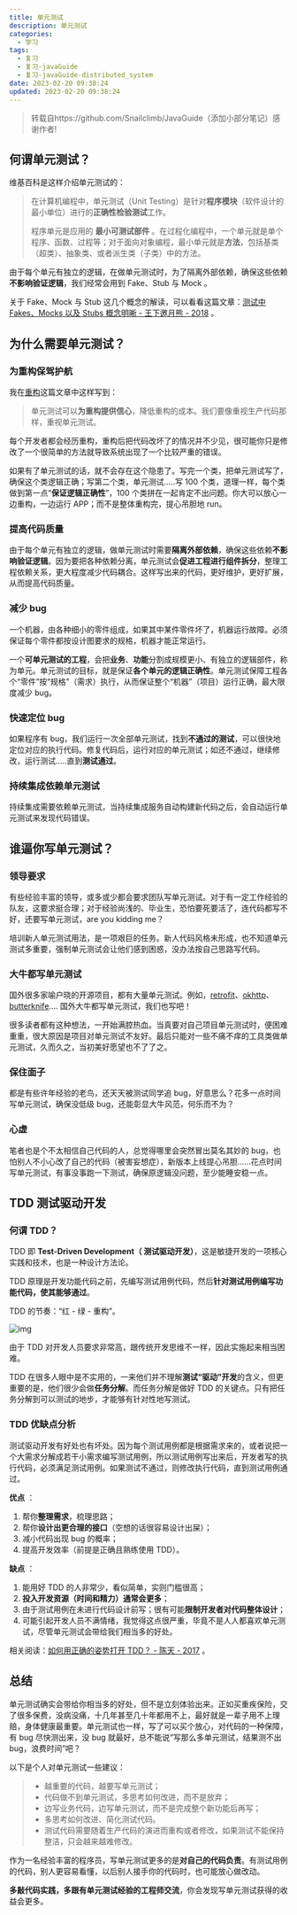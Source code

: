 ```yaml
---
title: 单元测试
description: 单元测试
categories:
  - 学习
tags:
  - 复习
  - 复习-javaGuide
  - 复习-javaGuide-distributed_system
date: 2023-02-20 09:38:24
updated: 2023-02-20 09:38:24
---
```


> 转载自https://github.com/Snailclimb/JavaGuide（添加小部分笔记）感谢作者!

## 何谓单元测试？

维基百科是这样介绍单元测试的：

> 在计算机编程中，单元测试（Unit Testing）是针对**程序模块**（软件设计的最小单位）进行的**正确性检验测试**工作。
>
> 程序单元是应用的 **最小可测试部件** 。在过程化编程中，一个单元就是单个程序、函数、过程等；对于面向对象编程，最小单元就是**方法**，包括基类（超类）、抽象类、或者派生类（子类）中的方法。

由于每个单元有独立的逻辑，在做单元测试时，为了隔离外部依赖，确保这些依赖**不影响验证逻辑**，我们经常会用到 Fake、Stub 与 Mock 。

关于 Fake、Mock 与 Stub 这几个概念的解读，可以看看这篇文章：[测试中 Fakes、Mocks 以及 Stubs 概念明晰 - 王下邀月熊 - 2018](https://zhuanlan.zhihu.com/p/26942686) 。

## 为什么需要单元测试？

### 为重构保驾护航

我在[重构](https://github.com/Snailclimb/JavaGuide/blob/main/docs/system-design/basis/refactoring.md)这篇文章中这样写到：

> 单元测试可以**为重构提供信心**，降低重构的成本。我们要像重视生产代码那样，重视单元测试。

每个开发者都会经历重构，重构后把代码改坏了的情况并不少见，很可能你只是修改了一个很简单的方法就导致系统出现了一个比较严重的错误。

如果有了单元测试的话，就不会存在这个隐患了。写完一个类，把单元测试写了，确保这个类逻辑正确；写第二个类，单元测试.....写 100 个类，道理一样，每个类做到第一点“**保证逻辑正确性**”，100 个类拼在一起肯定不出问题。你大可以放心一边重构，一边运行 APP；而不是整体重构完，提心吊胆地 run。

### 提高代码质量

由于每个单元有独立的逻辑，做单元测试时需要**隔离外部依赖**，确保这些依赖**不影响验证逻辑**。因为要把各种依赖分离，单元测试会**促进工程进行组件拆分**，整理工程依赖关系，更大程度减少代码耦合。这样写出来的代码，更好维护，更好扩展，从而提高代码质量。

### 减少 bug

一个机器，由各种细小的零件组成，如果其中某件零件坏了，机器运行故障。必须保证每个零件都按设计图要求的规格，机器才能正常运行。

一个**可单元测试的工程**，会把**业务**、**功能**分割成规模更小、有独立的逻辑部件，称为单元。单元测试的目标，就是保证**各个单元的逻辑正确性**。单元测试保障工程各个“零件”按“规格”（需求）执行，从而保证整个“机器”（项目）运行正确，最大限度减少 bug。

### 快速定位 bug

如果程序有 bug，我们运行一次全部单元测试，找到**不通过的测试**，可以很快地定位对应的执行代码。修复代码后，运行对应的单元测试；如还不通过，继续修改，运行测试.....直到**测试通过**。

### 持续集成依赖单元测试

持续集成需要依赖单元测试，当持续集成服务自动构建新代码之后，会自动运行单元测试来发现代码错误。

## 谁逼你写单元测试？

### 领导要求

有些经验丰富的领导，或多或少都会要求团队写单元测试。对于有一定工作经验的队友，这要求挺合理；对于经验尚浅的、毕业生，恐怕要死要活了，连代码都写不好，还要写单元测试，are you kidding me？

培训新人单元测试用法，是一项艰巨的任务。新人代码风格未形成，也不知道单元测试多重要，强制单元测试会让他们感到困惑，没办法按自己思路写代码。

### 大牛都写单元测试

国外很多家喻户晓的开源项目，都有大量单元测试。例如，[retrofit](https://link.jianshu.com/?t=https://github.com/square/retrofit/tree/master/retrofit/src/test/java/retrofit2)、[okhttp](https://link.jianshu.com/?t=https://github.com/square/okhttp/tree/master/okhttp-tests/src/test/java/okhttp3)、[butterknife](https://link.jianshu.com/?t=https://github.com/JakeWharton/butterknife/tree/master/butterknife-compiler/src/test/java/butterknife).... 国外大牛都写单元测试，我们也写吧！

很多读者都有这种想法，一开始满腔热血。当真要对自己项目单元测试时，便困难重重，很大原因是项目对单元测试不友好。最后只能对一些不痛不痒的工具类做单元测试，久而久之，当初美好愿望也不了了之。

### 保住面子

都是有些许年经验的老鸟，还天天被测试同学追 bug，好意思么？花多一点时间写单元测试，确保没低级 bug，还能彰显大牛风范，何乐而不为？

### 心虚

笔者也是个不太相信自己代码的人，总觉得哪里会突然冒出莫名其妙的 bug，也怕别人不小心改了自己的代码（被害妄想症），新版本上线提心吊胆......花点时间写单元测试，有事没事跑一下测试，确保原逻辑没问题，至少能睡安稳一点。

## TDD 测试驱动开发

### 何谓 TDD？

TDD 即 **Test-Driven Development（ 测试驱动开发）**，这是敏捷开发的一项核心实践和技术，也是一种设计方法论。

TDD 原理是开发功能代码之前，先编写测试用例代码，然后**针对测试用例编写功能代码，使其能够通过**。

TDD 的节奏：“红 - 绿 - 重构”。

 ![img](images/mypost/68747470733a2f2f7374617469633030312e6765656b62616e672e6f72672f7265736f757263652f696d6167652f30392f37662f30393065316663366166663038623461613636333736663737366332333337662e706e67) 

由于 TDD 对开发人员要求非常高，跟传统开发思维不一样，因此实施起来相当困难。

TDD 在很多人眼中是不实用的，一来他们并不理解**测试“驱动”开发**的含义，但更重要的是，他们很少会做**任务分解**。而任务分解是做好 TDD 的关键点。只有把任务分解到可以测试的地步，才能够有针对性地写测试。

### TDD 优缺点分析

测试驱动开发有好处也有坏处。因为每个测试用例都是根据需求来的，或者说把一个大需求分解成若干小需求编写测试用例，所以测试用例写出来后，开发者写的执行代码，必须满足测试用例。如果测试不通过，则修改执行代码，直到测试用例通过。

**优点** ：

1. 帮你**整理需求**，梳理思路；
2. 帮你**设计出更合理的接口**（空想的话很容易设计出屎）；
3. 减小代码出现 bug 的概率；
4. 提高开发效率（前提是正确且熟练使用 TDD）。

**缺点** ：

1. 能用好 TDD 的人非常少，看似简单，实则门槛很高；
2. **投入开发资源（时间和精力）通常会更多**；
3. 由于测试用例在未进行代码设计前写；很有可能**限制开发者对代码整体设计**；
4. 可能引起开发人员不满情绪，我觉得这点很严重，毕竟不是人人都喜欢单元测试，尽管单元测试会带给我们相当多的好处。

相关阅读：[如何用正确的姿势打开 TDD？ - 陈天 - 2017](https://zhuanlan.zhihu.com/p/24997923) 。

## 总结

单元测试确实会带给你相当多的好处，但不是立刻体验出来。正如买重疾保险，交了很多保费，没病没痛，十几年甚至几十年都用不上，最好就是一辈子用不上理赔，身体健康最重要。单元测试也一样，写了可以买个放心，对代码的一种保障，有 bug 尽快测出来，没 bug 就最好，总不能说“写那么多单元测试，结果测不出 bug，浪费时间”吧？

以下是个人对单元测试一些建议：

> - 越重要的代码，越要写单元测试；
> - 代码做不到单元测试，多思考如何改进，而不是放弃；
> - 边写业务代码，边写单元测试，而不是完成整个新功能后再写；
> - 多思考如何改进、简化测试代码。
> - 测试代码需要随着生产代码的演进而重构或者修改，如果测试不能保持整洁，只会越来越难修改。

作为一名经验丰富的程序员，写单元测试更多的是**对自己的代码负责**。有测试用例的代码，别人更容易看懂，以后别人接手你的代码时，也可能放心做改动。

**多敲代码实践，多跟有单元测试经验的工程师交流**，你会发现写单元测试获得的收益会更多。